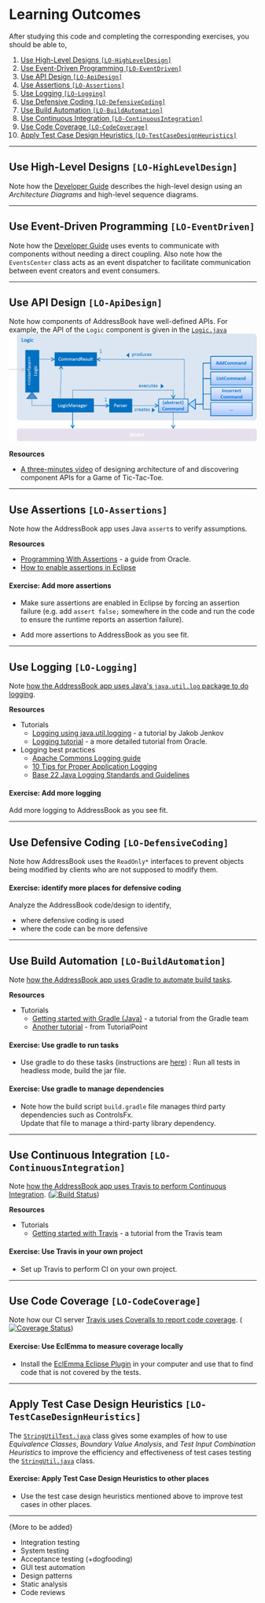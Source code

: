 # Learning Outcomes
After studying this code and completing the corresponding exercises, you should be able to,

1. [Use High-Level Designs `[LO-HighLevelDesign]`](#use-high-level-designs-lo-highleveldesign)
1. [Use Event-Driven Programming `[LO-EventDriven]`](#use-event-driven-programming-lo-eventdriven`)
1. [Use API Design `[LO-ApiDesign]`](#use-api-design-lo-apidesign)
1. [Use Assertions `[LO-Assertions]`](#use-assertions-lo-assertions)
1. [Use Logging `[LO-Logging]`](#use-logging-lo-logging)
1. [Use Defensive Coding `[LO-DefensiveCoding]`](#use-defensive-coding-lo-defensivecoding)
1. [Use Build Automation `[LO-BuildAutomation]`](#use-build-automation-lo-buildautomation)
1. [Use Continuous Integration `[LO-ContinuousIntegration]`](#use-continuous-integration-lo-continuousintegration)
1. [Use Code Coverage `[LO-CodeCoverage]`](#use-code-coverage-lo-codecoverage)
1. [Apply Test Case Design Heuristics `[LO-TestCaseDesignHeuristics]`](#apply-test-case-design-heuristics-lo-testcasedesignheuristics)

------------------------------------------------------------------------------------------------------

## Use High-Level Designs `[LO-HighLevelDesign]`

Note how the [Developer Guide](DeveloperGuide.md#architecture) describes the high-level design using an
_Architecture Diagrams_ and high-level sequence diagrams.

------------------------------------------------------------------------------------------------------

## Use Event-Driven Programming `[LO-EventDriven]`

Note how the [Developer Guide](DeveloperGuide.md#architecture) uses events to communicate with components 
without needing a direct coupling. Also note how the `EventsCenter` class acts as an event dispatcher to
facilitate communication between event creators and event consumers.

------------------------------------------------------------------------------------------------------

## Use API Design `[LO-ApiDesign]`

Note how components of AddressBook have well-defined APIs. For example, the API of the `Logic` component
is given in the [`Logic.java`](../src/main/java/seedu/address/logic/Logic.java)
<img src="images/LogicClassDiagram.png" width="800"><br>

**Resources**
* [A three-minutes video](https://www.youtube.com/watch?v=Un80XoRT1ME) of designing architecture of and 
  discovering component APIs for a Game of Tic-Tac-Toe. 

------------------------------------------------------------------------------------------------------

## Use Assertions `[LO-Assertions]`

Note how the AddressBook app uses Java `assert`s to verify assumptions.

**Resources**
 * [Programming With Assertions](http://docs.oracle.com/javase/6/docs/technotes/guides/language/assert.html) - a 
     guide from Oracle. 
 * [How to enable assertions in Eclipse](http://stackoverflow.com/questions/5509082/eclipse-enable-assertions)
 
#### Exercise: Add more assertions
 * Make sure assertions are enabled in Eclipse by forcing an assertion failure (e.g. add `assert false;` somewhere in 
 the code and run the code to ensure the runtime reports an assertion failure).
 
 * Add more assertions to AddressBook as you see fit.
 
------------------------------------------------------------------------------------------------------

## Use Logging `[LO-Logging]`

Note [how the AddressBook app uses Java's `java.util.log` package to do logging](DeveloperGuide.md#logging).

**Resources**
 * Tutorials
   * [Logging using java.util.logging](http://tutorials.jenkov.com/java-logging/index.html) - a tutorial by Jakob Jenkov
   * [Logging tutorial](http://docs.oracle.com/javase/7/docs/technotes/guides/logging/overview.html) - a more detailed 
   tutorial from Oracle.
 * Logging best practices 
   * [Apache Commons Logging guide](http://commons.apache.org/proper/commons-logging/guide.html#Message_PrioritiesLevels)
   * [10 Tips for Proper Application Logging](https://www.javacodegeeks.com/2011/01/10-tips-proper-application-logging.html)
   * [Base 22 Java Logging Standards and Guidelines](https://wiki.base22.com/display/btg/Java+Logging+Standards+and+Guidelines)

#### Exercise: Add more logging
 Add more logging to AddressBook as you see fit.
 
------------------------------------------------------------------------------------------------------
 
## Use Defensive Coding `[LO-DefensiveCoding]`
 
 Note how AddressBook uses the `ReadOnly*` interfaces to prevent objects being modified by clients who are not 
 supposed to modify them.
 
#### Exercise: identify more places for defensive coding
  Analyze the AddressBook code/design to identify,
   * where defensive coding is used
   * where the code can be more defensive

------------------------------------------------------------------------------------------------------

## Use Build Automation `[LO-BuildAutomation]`

Note [how the AddressBook app uses Gradle to automate build tasks](UsingGradle.md).

**Resources**
 * Tutorials
   * [Getting started with Gradle (Java)](https://gradle.org/getting-started-gradle-java/) - a tutorial from the Gradle team
   * [Another tutorial](http://www.tutorialspoint.com/gradle/) - from TutorialPoint 
 
#### Exercise: Use gradle to run tasks
 * Use gradle to do these tasks (instructions are [here](UsingGradle.md)) 
   : Run all tests in headless mode, build the jar file.
   
#### Exercise: Use gradle to manage dependencies
 * Note how the build script `build.gradle` file manages third party dependencies such as ControlsFx. <br>
   Update that file to manage a third-party library dependency.

------------------------------------------------------------------------------------------------------

## Use Continuous Integration `[LO-ContinuousIntegration]`

Note [how the AddressBook app uses Travis to perform Continuous Integration](UsingTravis.md).
([![Build Status](https://travis-ci.org/se-edu/addressbook-level4.svg?branch=master)](https://travis-ci.org/se-edu/addressbook-level4))

**Resources**
 * Tutorials
   * [Getting started with Travis](https://docs.travis-ci.com/user/getting-started/) - a tutorial from the Travis team
 
#### Exercise: Use Travis in your own project
 * Set up Travis to perform CI on your own project.
 
------------------------------------------------------------------------------------------------------

## Use Code Coverage `[LO-CodeCoverage]`

Note how our CI server [Travis uses Coveralls to report code coverage](UsingTravis.md).
([![Coverage Status](https://coveralls.io/repos/github/se-edu/addressbook-level4/badge.svg?branch=master)](https://coveralls.io/github/se-edu/addressbook-level4?branch=master))

 
#### Exercise: Use EclEmma to measure coverage locally
 * Install the [EclEmma Eclipse Plugin](http://www.eclemma.org/) in your computer and use that to find code that 
   is not covered by the tests.
 
------------------------------------------------------------------------------------------------------

## Apply Test Case Design Heuristics `[LO-TestCaseDesignHeuristics]`

The [`StringUtilTest.java`](../src/test/java/seedu/address/commons/util/StringUtilTest.java) class gives some examples
of how to use _Equivalence Classes_, _Boundary Value Analysis_, and _Test Input Combination Heuristics_ to improve
the efficiency and effectiveness of test cases testing the 
[`StringUtil.java`](../src/main/java/seedu/address/commons/util/StringUtilTest.java) class.

 
#### Exercise: Apply Test Case Design Heuristics to other places 
 * Use the test case design heuristics mentioned above to improve test cases in other places.
 
------------------------------------------------------------------------------------------------------

{More to be added}
* Integration testing
* System testing
* Acceptance testing (+dogfooding)
* GUI test automation
* Design patterns
* Static analysis
* Code reviews


